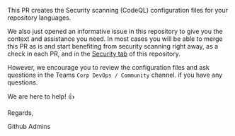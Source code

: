 This PR creates the Security scanning (CodeQL) configuration files for your repository languages.

We also just opened an informative issue in this repository to give you the context and assistance you need. In most cases you will be able to merge this PR as is and start benefiting from security scanning right away, as a check in each PR, and in the [Security tab](https://github.com/{organization}/{repository}/security/code-scanning) of this repository. 

However, we encourage you to review the configuration files and ask questions in the Teams `Corp DevOps / Community` channel. if you have any questions.

We are here to help! :thumbsup:

Regards,

Github Admins
